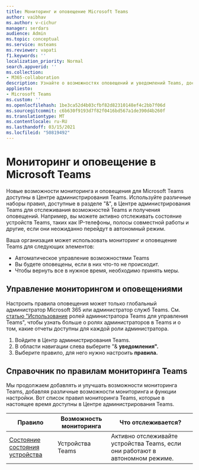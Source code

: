 ```yaml
---
title: Мониторинг и оповещение Microsoft Teams
author: vaibhav
ms.author: v-cichur
manager: serdars
audience: Admin
ms.topic: conceptual
ms.service: msteams
ms.reviewer: vapati
f1.keywords: ''
localization_priority: Normal
search.appverid: ''
ms.collection:
- M365-collaboration
description: Узнайте о возможностях оповещений и уведомлений Teams, доступных в Центре администрирования Microsoft Teams.
appliesto:
- Microsoft Teams
ms.custom: ''
ms.openlocfilehash: 1be3ca52d4b03cfbf82d82310148ef4c2bb7f06d
ms.sourcegitcommit: c6b630f9193d7f82f0416bd567a1de390d4b260f
ms.translationtype: MT
ms.contentlocale: ru-RU
ms.lasthandoff: 03/15/2021
ms.locfileid: "50819492"
---
```

# <a name="microsoft-teams-monitoring-and-alerting"></a>Мониторинг и оповещение в Microsoft Teams

Новые возможности мониторинга и оповещения для Microsoft Teams доступны в Центре администрирования Teams. Используйте различные наборы правил, доступные в разделе "&", в Центре администрирования Teams для отслеживания возможностей Teams и получения оповещений.  Например, вы можете активно отслеживать состояние устройств Teams, таких как IP-телефоны, полосы совместной работы и другие, если они неожиданно перейдут в автономный режим.  

Ваша организация может использовать мониторинг и оповещение Teams для следующих элементов:

- Автоматическое управление возможностями Teams
- Вы будете оповещены, если в них что-то не происходит.
- Чтобы вернуть все в нужное время, необходимо принять меры.

## <a name="how-to-manage-monitoring-and-alerting"></a>Управление мониторингом и оповещениями

 Настроить правила оповещения может только глобальный администратор Microsoft 365 или администратор служб Teams. См. [статью "Использование](../using-admin-roles.md) ролей администратора Teams для управления Teams", чтобы узнать больше о ролях администраторов в Teams и о том, какие отчеты доступны для каждой роли администратора.

1. Войдите в Центр администрирования Teams.
2. В области навигации слева выберите "& **уведомления".**
3. Выберите правило, для него нужно настроить **правила.**

## <a name="teams-monitoring-rules-reference"></a>Справочник по правилам мониторинга Teams

Мы продолжаем добавлять и улучшать возможности мониторинга Teams, добавляя различные возможности мониторинга и функции настройки. Вот список правил мониторинга Teams, которые в настоящее время доступны в Центре администрирования Teams.


|Правило  |Возможность мониторинга|Что отслеживается? |
|---------|---------|---------|
|[Состояние состояния устройства](device-health-status.md)  |Устройства Teams | Активно отслеживайте устройства Teams, если они работают в автономном режиме.|
